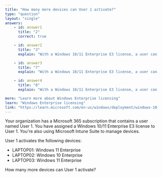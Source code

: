 ```yaml
---
title: "How many more devices can User 1 activate?"
type: "question"
layout: "single"
answers:
    - id: answer1
      title: "2"
      correct: true

    - id: answer2
      title: "3"
      explain: "With a Windows 10/11 Enterprise E3 license, a user can activate up to 5 devices. Since User 1 has already activated 3 devices, they can activate 2 more devices"

    - id: answer3
      title: "7"
      explain: "With a Windows 10/11 Enterprise E3 license, a user can activate up to 5 devices. Since User 1 has already activated 3 devices, they can activate 2 more devices"

    - id: answer4
      title: "8"
      explain: "With a Windows 10/11 Enterprise E3 license, a user can activate up to 5 devices. Since User 1 has already activated 3 devices, they can activate 2 more devices"

more: "Learn more about Windows Enterprise licensing"
learn: "Windows Enterprise licensing"
link: "https://learn.microsoft.com/en-us/windows/deployment/windows-10-subscription-activation"
---
```

Your organization has a Microsoft 365 subscription that contains a user named User 1. You have assigned a Windows 10/11 Enterprise E3 license to User 1. You're also using Microsoft Intune Suite to manage devices.

User 1 activates the following devices:

- LAPTOP01: Windows 11 Enterprise
- LAPTOP02: Windows 10 Enterprise
- LAPTOP03: Windows 11 Enterprise

How many more devices can User 1 activate?
